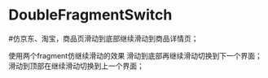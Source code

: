 # DoubleFragmentSwitch
#仿京东、淘宝，商品页滑动到底部继续滑动到商品详情页；

 使用两个fragment仿继续滑动的效果
 滑动到底部再继续滑动切换到下一个界面；
 滑动到顶部在继续滑动切换到上一个界面；
